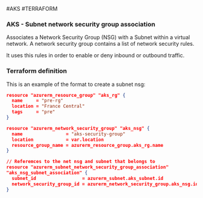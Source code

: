 #AKS #TERRAFORM 

### AKS - Subnet network security group association

Associates a Network Security Group (NSG) with a Subnet within a virtual network. 
A network security group contains a list of network security rules. 

It uses this rules in order to enable or deny inbound or outbound traffic. 


### Terraform definition

This is an example of the format to create a subnet nsg: 

```json
resource "azurerm_resource_group" "aks_rg" {
  name     = "pre-rg"
  location = "France Central"
  tags     = "pre"
}

resource "azurerm_network_security_group" "aks_nsg" {
  name                = "aks-security-group"
  location            = var.location
  resource_group_name = azurerm_resource_group.aks_rg.name
}

// Referemces to the net nsg and subnet that belongs to 
resource "azurerm_subnet_network_security_group_association"
"aks_nsg_subnet_association" {
  subnet_id                 = azurerm_subnet.aks_subnet.id
  network_security_group_id = azurerm_network_security_group.aks_nsg.id
}
```